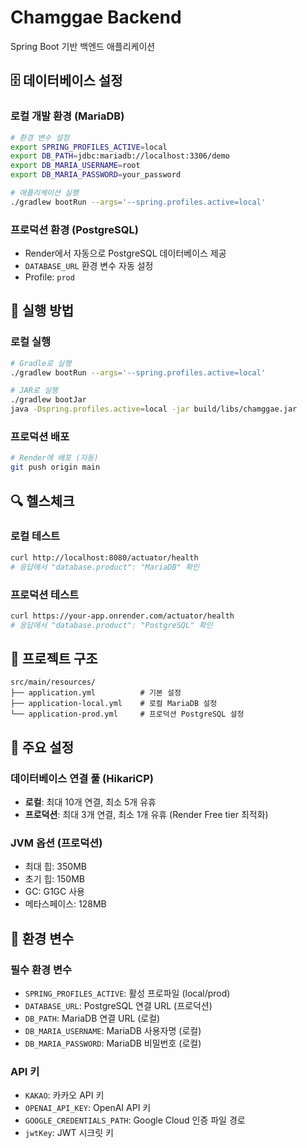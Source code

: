 # Chamggae Backend

Spring Boot 기반 백엔드 애플리케이션

## 🗄️ 데이터베이스 설정

### 로컬 개발 환경 (MariaDB)

```bash
# 환경 변수 설정
export SPRING_PROFILES_ACTIVE=local
export DB_PATH=jdbc:mariadb://localhost:3306/demo
export DB_MARIA_USERNAME=root
export DB_MARIA_PASSWORD=your_password

# 애플리케이션 실행
./gradlew bootRun --args='--spring.profiles.active=local'
```

### 프로덕션 환경 (PostgreSQL)

- Render에서 자동으로 PostgreSQL 데이터베이스 제공
- `DATABASE_URL` 환경 변수 자동 설정
- Profile: `prod`

## 🚀 실행 방법

### 로컬 실행

```bash
# Gradle로 실행
./gradlew bootRun --args='--spring.profiles.active=local'

# JAR로 실행
./gradlew bootJar
java -Dspring.profiles.active=local -jar build/libs/chamggae.jar
```

### 프로덕션 배포

```bash
# Render에 배포 (자동)
git push origin main
```

## 🔍 헬스체크

### 로컬 테스트

```bash
curl http://localhost:8080/actuator/health
# 응답에서 "database.product": "MariaDB" 확인
```

### 프로덕션 테스트

```bash
curl https://your-app.onrender.com/actuator/health
# 응답에서 "database.product": "PostgreSQL" 확인
```

## 📁 프로젝트 구조

```
src/main/resources/
├── application.yml          # 기본 설정
├── application-local.yml    # 로컬 MariaDB 설정
└── application-prod.yml     # 프로덕션 PostgreSQL 설정
```

## 🔧 주요 설정

### 데이터베이스 연결 풀 (HikariCP)

- **로컬**: 최대 10개 연결, 최소 5개 유휴
- **프로덕션**: 최대 3개 연결, 최소 1개 유휴 (Render Free tier 최적화)

### JVM 옵션 (프로덕션)

- 최대 힙: 350MB
- 초기 힙: 150MB
- GC: G1GC 사용
- 메타스페이스: 128MB

## 📝 환경 변수

### 필수 환경 변수

- `SPRING_PROFILES_ACTIVE`: 활성 프로파일 (local/prod)
- `DATABASE_URL`: PostgreSQL 연결 URL (프로덕션)
- `DB_PATH`: MariaDB 연결 URL (로컬)
- `DB_MARIA_USERNAME`: MariaDB 사용자명 (로컬)
- `DB_MARIA_PASSWORD`: MariaDB 비밀번호 (로컬)

### API 키

- `KAKAO`: 카카오 API 키
- `OPENAI_API_KEY`: OpenAI API 키
- `GOOGLE_CREDENTIALS_PATH`: Google Cloud 인증 파일 경로
- `jwtKey`: JWT 시크릿 키
